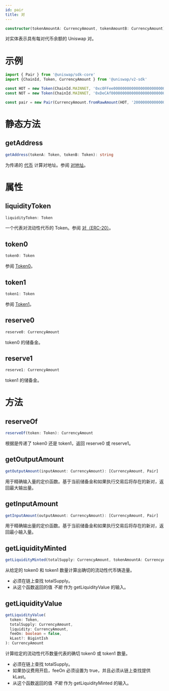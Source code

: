 ```yaml
---
id: pair
title: 对
---
```


```typescript
constructor(tokenAmountA: CurrencyAmount, tokenAmountB: CurrencyAmount)
```

对实体表示具有每对代币余额的 Uniswap 对。

# 示例

```typescript
import { Pair } from '@uniswap/sdk-core'
import {ChainId, Token, CurrencyAmount } from '@uniswap/v2-sdk'

const HOT = new Token(ChainId.MAINNET, '0xc0FFee0000000000000000000000000000000000', 18, 'HOT', 'Caffeine')
const NOT = new Token(ChainId.MAINNET, '0xDeCAf00000000000000000000000000000000000', 18, 'NOT', 'Caffeine')

const pair = new Pair(CurrencyAmount.fromRawAmount(HOT, '2000000000000000000'), CurrencyAmount.fromRawAmount(NOT, '1000000000000000000'))
```

# 静态方法

## getAddress

```typescript
getAddress(tokenA: Token, tokenB: Token): string
```

为传递的 [代币](token) 计算对地址。参阅 [对地址](../../../contracts/v2/guides/smart-contract-integration/getting-pair-addresses)。

# 属性

## liquidityToken

```typescript
liquidityToken: Token
```

一个代表对流动性代币的 Token。参阅 [对（ERC-20）](../../../contracts/v2/reference/smart-contracts/pair-erc-20)。

## token0

```typescript
token0: Token
```

参阅 [Token0](../../../contracts/v2/reference/smart-contracts/pair#token0)。

## token1

```typescript
token1: Token
```

参阅 [Token1](../../../contracts/v2/reference/smart-contracts/pair#token1)。

## reserve0

```typescript
reserve0: CurrencyAmount
```

token0 的储备金。

## reserve1

```typescript
reserve1: CurrencyAmount
```

token1 的储备金。

# 方法

## reserveOf

```typescript
reserveOf(token: Token): CurrencyAmount
```

根据是传递了 token0 还是 token1，返回 reserve0 或 reserve1。

## getOutputAmount

```typescript
getOutputAmount(inputAmount: CurrencyAmount): [CurrencyAmount, Pair]
```

用于精确输入量的定价函数。基于当前储备金和如果执行交易后将存在的新对，返回最大输出量。

## getInputAmount

```typescript
getInputAmount(outputAmount: CurrencyAmount): [CurrencyAmount, Pair]
```

用于精确输出量的定价函数。基于当前储备金和如果执行交易后将存在的新对，返回最小输入量。

## getLiquidityMinted

```typescript
getLiquidityMinted(totalSupply: CurrencyAmount, tokenAmountA: CurrencyAmount, tokenAmountB: CurrencyAmount): CurrencyAmount
```

从给定的 token0 和 token1 数量计算出确切的流动性代币铸造量。

- 必须在链上查找 totalSupply。
- 从这个函数返回的值 _不能_ 作为 getLiquidityValue 的输入。

## getLiquidityValue

```typescript
getLiquidityValue(
  token: Token,
  totalSupply: CurrencyAmount,
  liquidity: CurrencyAmount,
  feeOn: boolean = false,
  kLast?: BigintIsh
): CurrencyAmount
```

计算给定的流动性代币数量代表的确切 token0 或 token1 数量。

- 必须在链上查找 totalSupply。
- 如果协议费用开启，feeOn 必须设置为 true，并且必须从链上查找提供 kLast。
- 从这个函数返回的值 _不能_ 作为 getLiquidityMinted 的输入。